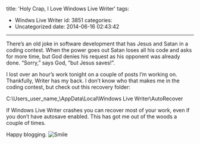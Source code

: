title: 'Holy Crap, I Love Windows Live Writer'
tags:
  - Windws Live Writer
id: 3851
categories:
  - Uncategorized
date: 2014-06-16 02:43:42
---

There’s an old joke in software development that has Jesus and Satan in a coding contest. When the power goes out Satan loses all his code and asks for more time, but God denies his request as his opponent was already done. “Sorry,” says God, “but Jesus saves!”.

I lost over an hour’s work tonight on a couple of posts I’m working on. Thankfully, Writer has my back. I don’t know who that makes me in the coding contest, but check out this recovery folder:

C:\Users\_user_name_\AppData\Local\Windows Live Writer\AutoRecover

If Windows Live Writer crashes you can recover most of your work, even if you don’t have autosave enabled. This has got me out of the woods a couple of times.

Happy blogging. ![Smile](http://jameschambers.com/wp-content/uploads/2014/06/wlEmoticon-smile1.png)